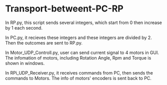 # Transport-betweent-PC-RP
In RP.py, this script sends several integers, which start from 0 then increase by 1 each second.

In PC.py, it recieves these integers and these integers are divided by 2. Then the outcomes are sent to RP.py.

In Motor_UDP_Controll.py, user can send current signal to 4 motors in GUI. The infomation of motors, including Rotation Angle, Rpm and Torque is shown in windows.

In RPi_UDP_Receiver.py, it receives commands from PC, then sends the commands to Motors. The info of motors' encoders is sent back to PC.
